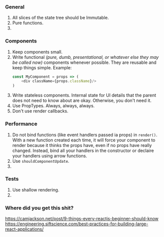 ### General
1. All slices of the state tree should be Immutable.
2. Pure functions.
3. 

### Components
1. Keep components small.
2. Write functional _(pure, dumb, presentational, or whatever else they may be called now)_ components whenever possible. They are reusable and keep things simple. Example:
    ```javascript
    const MyComponent = props => (
        <div className={props.className}/>
    )
    ```
3. Write stateless components. Internal state for UI details that the parent does not need to know about are okay. Otherwise, you don't need it.
4. Use PropTypes. Always, always, always.
5. Don't use render callbacks.

### Performance
1. Do not bind functions (like event handlers passed ia props) in `render()`. With a new function created each time, it will force your component to render because it thinks the props have, even if no props have really changed. Instead, bind all your handlers in the constructor or declaire your handlers using arrow functions.
2. Use `shouldComponentUpdate`.
3. 

### Tests
1. Use shallow rendering.
2. 




### Where did you get this shit?
https://camjackson.net/post/9-things-every-reactjs-beginner-should-know
https://engineering.siftscience.com/best-practices-for-building-large-react-applications/
